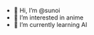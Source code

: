 - 👋 Hi, I’m @sunoi
- 👀 I’m interested in anime
- 🌱 I’m currently learning AI

<!---
sunoi/sunoi is a ✨ special ✨ repository because its `README.md` (this file) appears on your GitHub profile.
You can click the Preview link to take a look at your changes.
--->
